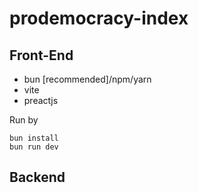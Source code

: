 # prodemocracy-index

## Front-End
- bun [recommended]/npm/yarn
- vite
- preactjs

Run by
```
bun install
bun run dev
```

## Backend
